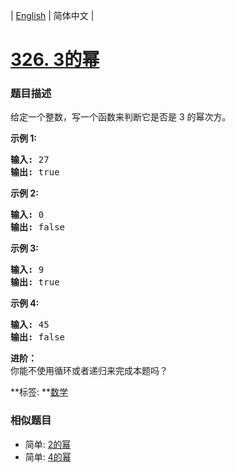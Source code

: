 | [English](README_EN.md) | 简体中文 |

# [326. 3的幂](https://leetcode-cn.com/problems/power-of-three)
 ### 题目描述
<p>给定一个整数，写一个函数来判断它是否是 3&nbsp;的幂次方。</p>

<p><strong>示例 1:</strong></p>

<pre><strong>输入:</strong> 27
<strong>输出:</strong> true
</pre>

<p><strong>示例 2:</strong></p>

<pre><strong>输入:</strong> 0
<strong>输出:</strong> false</pre>

<p><strong>示例 3:</strong></p>

<pre><strong>输入:</strong> 9
<strong>输出:</strong> true</pre>

<p><strong>示例 4:</strong></p>

<pre><strong>输入:</strong> 45
<strong>输出:</strong> false</pre>

<p><strong>进阶：</strong><br>
你能不使用循环或者递归来完成本题吗？</p>

**标签:	**[数学](https://leetcode-cn.com/tag/math) 
 ### 相似题目
- 简单:	[2的幂](https://leetcode-cn.com/problems/power-of-two) 
- 简单:	[4的幂](https://leetcode-cn.com/problems/power-of-four) 
